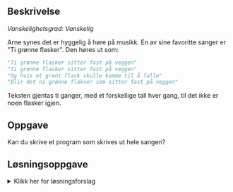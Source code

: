 ## Beskrivelse

_Vanskelighetsgrad: Vanskelig_

Arne synes det er hyggelig å høre på musikk. En av sine favoritte sanger er "Ti grønne flasker". Den høres ut som:

```python
"Ti grønne flasker sitter fast på veggen"
"Ti grønne flasker sitter fast på veggen"
"Og hvis et grønt flask skulle komme til å falle"
"Blir det ni grønne flakser som sitter fast på veggen"
```

Teksten gjentas ti ganger, med et forskellige tall hver gang, til det ikke er noen flasker igjen.

## Oppgave

Kan du skrive et program som skrives ut hele sangen?

## Løsningsoppgave

<details>
  <summary>Klikk her for løsningsforslag</summary>

```python
tallord = {
    1: "Ett",
    2: "To",
    3: "Tre",
    4: "Fire",
    5: "Fem",
    6: "Seks",
    7: "Sju",
    8: "Åtte",
    9: "Ni",
    10: "Ti"
}

for i in range(10, 1, -1):
    flaske_ord = "flaske"
    if i >= 2:
        flaske_ord = flaske_ord + "r"

    grønnt_ord = 'grønnt'
    if i >= 2:
        grønnt_ord = 'grønne'

    neste_flaske_ord = "flaske"
    if i - 1 >= 2:
        neste_flaske_ord = neste_flaske_ord + 'r'

    neste_grønnt_ord = 'grønnt'
    if i - 1 >= 2:
        neste_grønnt_ord = 'grønne'

    print("\n")
    print(tallord[i] + ' ' + grønnt_ord + ' ' + flaske_ord + ' sitter fast på veggen')
    print(tallord[i] + ' ' + grønnt_ord + ' ' + flaske_ord + ' sitter fast på veggen')
    print("Hvis ett grønnt flaske skulle komme til å falle")
    print("Blir det " + (tallord[i - 1]).lower() + ' ' + neste_grønnt_ord + ' ' + neste_flaske_ord + ' som sitter fast på veggen')
```
</details>

